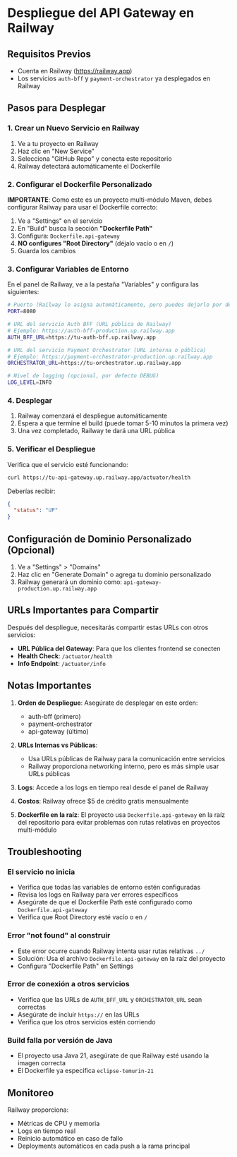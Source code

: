 # Despliegue del API Gateway en Railway

## Requisitos Previos
- Cuenta en Railway (https://railway.app)
- Los servicios `auth-bff` y `payment-orchestrator` ya desplegados en Railway

## Pasos para Desplegar

### 1. Crear un Nuevo Servicio en Railway

1. Ve a tu proyecto en Railway
2. Haz clic en "New Service"
3. Selecciona "GitHub Repo" y conecta este repositorio
4. Railway detectará automáticamente el Dockerfile

### 2. Configurar el Dockerfile Personalizado

**IMPORTANTE**: Como este es un proyecto multi-módulo Maven, debes configurar Railway para usar el Dockerfile correcto:

1. Ve a "Settings" en el servicio
2. En "Build" busca la sección **"Dockerfile Path"**
3. Configura: `Dockerfile.api-gateway`
4. **NO configures "Root Directory"** (déjalo vacío o en `/`)
5. Guarda los cambios

### 3. Configurar Variables de Entorno

En el panel de Railway, ve a la pestaña "Variables" y configura las siguientes:

```bash
# Puerto (Railway lo asigna automáticamente, pero puedes dejarlo por defecto)
PORT=8080

# URL del servicio Auth BFF (URL pública de Railway)
# Ejemplo: https://auth-bff-production.up.railway.app
AUTH_BFF_URL=https://tu-auth-bff.up.railway.app

# URL del servicio Payment Orchestrator (URL interna o pública)
# Ejemplo: https://payment-orchestrator-production.up.railway.app
ORCHESTRATOR_URL=https://tu-orchestrator.up.railway.app

# Nivel de logging (opcional, por defecto DEBUG)
LOG_LEVEL=INFO
```

### 4. Desplegar

1. Railway comenzará el despliegue automáticamente
2. Espera a que termine el build (puede tomar 5-10 minutos la primera vez)
3. Una vez completado, Railway te dará una URL pública

### 5. Verificar el Despliegue

Verifica que el servicio esté funcionando:

```bash
curl https://tu-api-gateway.up.railway.app/actuator/health
```

Deberías recibir:
```json
{
  "status": "UP"
}
```

## Configuración de Dominio Personalizado (Opcional)

1. Ve a "Settings" > "Domains"
2. Haz clic en "Generate Domain" o agrega tu dominio personalizado
3. Railway generará un dominio como: `api-gateway-production.up.railway.app`

## URLs Importantes para Compartir

Después del despliegue, necesitarás compartir estas URLs con otros servicios:

- **URL Pública del Gateway**: Para que los clientes frontend se conecten
- **Health Check**: `/actuator/health`
- **Info Endpoint**: `/actuator/info`

## Notas Importantes

1. **Orden de Despliegue**: Asegúrate de desplegar en este orden:
   - auth-bff (primero)
   - payment-orchestrator
   - api-gateway (último)

2. **URLs Internas vs Públicas**: 
   - Usa URLs públicas de Railway para la comunicación entre servicios
   - Railway proporciona networking interno, pero es más simple usar URLs públicas

3. **Logs**: Accede a los logs en tiempo real desde el panel de Railway

4. **Costos**: Railway ofrece $5 de crédito gratis mensualmente

5. **Dockerfile en la raíz**: El proyecto usa `Dockerfile.api-gateway` en la raíz del repositorio para evitar problemas con rutas relativas en proyectos multi-módulo

## Troubleshooting

### El servicio no inicia
- Verifica que todas las variables de entorno estén configuradas
- Revisa los logs en Railway para ver errores específicos
- Asegúrate de que el Dockerfile Path esté configurado como `Dockerfile.api-gateway`
- Verifica que Root Directory esté vacío o en `/`

### Error "not found" al construir
- Este error ocurre cuando Railway intenta usar rutas relativas `../`
- Solución: Usa el archivo `Dockerfile.api-gateway` en la raíz del proyecto
- Configura "Dockerfile Path" en Settings

### Error de conexión a otros servicios
- Verifica que las URLs de `AUTH_BFF_URL` y `ORCHESTRATOR_URL` sean correctas
- Asegúrate de incluir `https://` en las URLs
- Verifica que los otros servicios estén corriendo

### Build falla por versión de Java
- El proyecto usa Java 21, asegúrate de que Railway esté usando la imagen correcta
- El Dockerfile ya especifica `eclipse-temurin-21`

## Monitoreo

Railway proporciona:
- Métricas de CPU y memoria
- Logs en tiempo real
- Reinicio automático en caso de fallo
- Deployments automáticos en cada push a la rama principal
